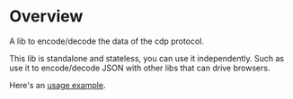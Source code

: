# Overview

A lib to encode/decode the data of the cdp protocol.

This lib is standalone and stateless, you can use it independently. Such as use it to encode/decode JSON with other libs that can drive browsers.

Here's an [usage example](https://github.com/yeyu12/rod/blob/9e847f3bab313a1d233c0c868fe5125e2e70de70/examples_test.go#L370-L393).
